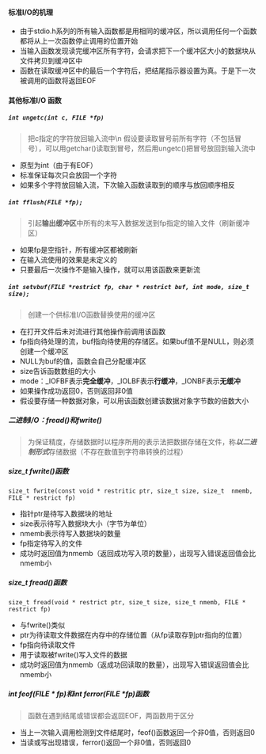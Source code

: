 #### 标准I/O的机理
- 由于stdio.h系列的所有输入函数都是用相同的缓冲区，所以调用任何一个函数都将从上一次函数停止调用的位置开始
- 当输入函数发现读完缓冲区所有字符，会请求把下一个缓冲区大小的数据块从文件拷贝到缓冲区中
- 函数在读取缓冲区中的最后一个字符后，把结尾指示器设置为真。于是下一次被调用的函数将返回EOF

#### 其他标准I/O 函数
#####  `int ungetc(int c, FILE *fp)` 
> 把c指定的字符放回输入流中\n
> 假设要读取冒号前所有字符（不包括冒号），可以用getchar()读取到冒号，然后用ungetc()把冒号放回到输入流中

- 原型为int（由于有EOF）
- 标准保证每次只会放回一个字符
- 如果多个字符放回输入流，下次输入函数读取到的顺序与放回顺序相反

#####  `int fflush(FILE *fp);` 
> 引起**输出缓冲区**中所有的未写入数据发送到fp指定的输入文件（刷新缓冲区）

- 如果fp是空指针，所有缓冲区都被刷新
- 在输入流使用的效果是未定义的
- 只要最后一次操作不是输入操作，就可以用该函数来更新流

#####  `int setvbuf(FILE *restrict fp, char * restrict buf, int mode, size_t size);` 
> 创建一个供标准I/O函数替换使用的缓冲区

- 在打开文件后未对流进行其他操作前调用该函数
- fp指向待处理的流，buf指向待使用的存储区。如果buf值不是NULL，则必须创建一个缓冲区
- NULL为buf的值，函数会自己分配缓冲区
- size告诉函数数组的大小
- mode：_IOFBF表示**完全缓冲**，_IOLBF表示**行缓冲**，_IONBF表示**无缓冲**
- 如果操作成功返回0，否则返回非0值
- 假设要存储一种数据对象，可以用该函数创建该数据对象字节数的倍数大小

##### 二进制I/O：fread()和fwrite()
> 为保证精度，存储数据时以程序所用的表示法把数据存储在文件，称***以二进制形式***存储数据（不存在数值到字符串转换的过程）

##### size_t fwrite()函数
```
size_t fwrite(const void * restritic ptr, size_t size, size_t  nmemb, FILE * restrict fp)
```
- 指针ptr是待写入数据块的地址
- size表示待写入数据块大小（字节为单位）
- nmemb表示待写入数据块的数量
- fp指定待写入的文件
- 成功时返回值为nmemb（返回成功写入项的数量），出现写入错误返回值会比nmemb小

##### size_t fread()函数
```
size_t fread(void * restrict ptr, size_t size, size_t nmemb, FILE * restrict fp)
```
- 与fwrite()类似
- ptr为待读取文件数据在内存中的存储位置（从fp读取存到ptr指向的位置）
- fp指向待读取文件
- 用于读取被fwrite()写入文件的数据
- 成功时返回值为nmemb（返成功回读取的数量），出现写入错误返回值会比nmemb小

##### int feof(FILE * fp)和int ferror(FILE *fp)函数
> 函数在遇到结尾或错误都会返回EOF，两函数用于区分

 - 当上一次输入调用检测到文件结尾时，feof()函数返回一个非0值，否则返回0
- 当读或写出现错误，ferror()返回一个非0值，否则返回0
